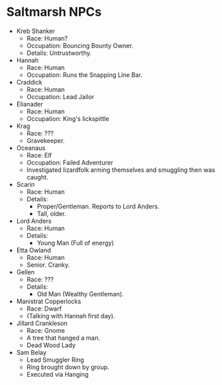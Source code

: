 # Saltmarsh NPCs

* Kreb Shanker
    * Race:  Human?
    * Occupation:  Bouncing Bounty Owner.  
    * Details:  Untrustworthy.
* Hannah
    * Race:  Human
    * Occupation:  Runs the Snapping Line Bar.
* Craddick
    * Race:  Human
    * Occupation:  Lead Jailor 
* Elianader
    * Race:  Human
    * Occupation:  King's lickspittle
* Krag
    * Race:  ???
    * Gravekeeper.
* Oceanaus
    * Race:  Elf
    * Occupation:  Failed Adventurer
    * Investigated lizardfolk arming themselves and smuggling then was caught.
* Scarin
    * Race:  Human
    * Details:
        *  Proper/Gentleman.  Reports to Lord Anders.
        * Tall, older.
* Lord Anders
    * Race:  Human
    * Details:
        * Young Man (Full of energy)
* Etta Owland
    * Race:  Human
    * Senior.  Cranky.
* Gellen
    * Race:  ???
    * Details: 
        * Old Man (Wealthy Gentleman).
* Manistrat Copperlocks
    * Race:  Dwarf
    * (Talking with Hannah first day).
* Jillard Crankleson
    * Race:  Gnome
    * A tree that hanged a man.
    * Dead Wood Lady
* Sam Belay
    * Lead Smuggler Ring
    * Ring brought down by group.
    * Executed via Hanging